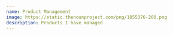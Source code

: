 ```yaml
---
name: Product Management
image: https://static.thenounproject.com/png/1855376-200.png
description: Products I have managed
---
```

